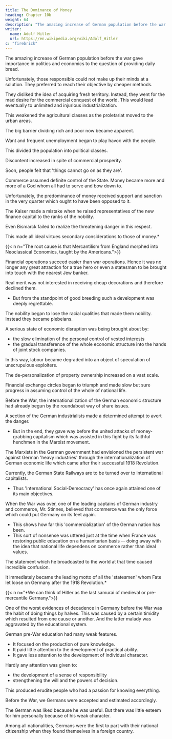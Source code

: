 ```yaml
---
title: The Dominance of Money
heading: Chapter 10b
weight: 64
description: "The amazing increase of German population before the war gave importance in politics and economics to the question of providing daily bread"
writer:
  name: Adolf Hitler
  url: https://en.wikipedia.org/wiki/Adolf_Hitler
c: "firebrick"
---
```




The amazing increase of German population before the war gave importance in politics and economics to the question of providing daily bread.

  <!-- into a more and more prominent position in all spheres of  thought and action.  -->

Unfortunately, those responsible could not make up their minds at a solution. They preferred to reach their objective by cheaper methods.

They disliked the idea of acquiring fresh territory. Instead, they went for the mad desire for the commercial conquest of the world. This would lead eventually to unlimited and injurious industrialization. 

This weakened the agricultural classes as the proletariat moved to the urban areas.

<!-- , until finally the equilibrium was completely upset.  -->

The big barrier dividing rich and poor now became apparent. 

<!-- Luxury and poverty lived so close to each other that the consequences were bound to be deplorable.  -->

Want and frequent unemployment began to play havoc with the people.

 <!-- and left discontent and embitterment behind them.  -->

This divided the population into political classes.

Discontent increased in spite of commercial prosperity. 

Soon, people felt that 'things cannot go on as they are'.

<!-- , although no one seemed able to visualize what was really going to happen. -->

<!-- These were typical and visible signs of the depths which the prevailing discontent had reached. Far worse than these, however, were other consequences which became apparent as a result of the industrialization of the nation.
In proportion to the extent that -->

Commerce assumed definite control of the State. Money became more and more of a God whom all had to serve and bow down to. 

<!-- Heavenly Gods became more and more old-fashioned and were laid away in the corners to make
room for the worship of mammon.  -->

<!-- Thus began a period of utter degeneration which became specially pernicious because it set in at a time when the nation was more than ever in need of an exalted idea, for a critical hour was threatening. Germany
should have been prepared to protect with the sword her efforts to win her own daily
bread in a peaceful way. -->

Unfortunately, the predominance of money received support and sanction in the very
quarter which ought to have been opposed to it. 

The Kaiser made a mistake when he raised representatives of the new finance capital to the ranks of the nobility.

Even Bismarck failed to realize the threatening danger in this respect. 

This made all ideal virtues secondary considerations to those of money.*

{{< n n="The root cause is that Mercantilism from England morphed into Neoclassical Economics, taught by the Americans.">}}


<!-- , for it was clear that having once taken this road, the nobility of the sword would very soon rank second to that of finance. -->

Financial operations succeed easier than war operations. Hence it was no longer any great attraction for a true hero or even a statesman to be brought into touch with the nearest Jew banker.

Real merit was not interested in receiving cheap decorations and therefore declined them. 
- But from the standpoint of good breeding such a development was deeply regrettable.

The nobility began to lose the racial qualities that made them nobility. Instead they became plebeians. 

A serious state of economic disruption was being brought about by:
- the slow elimination of the personal control of vested interests
- the gradual transference of the whole economic structure into the hands of joint stock companies.

In this way, labour became degraded into an object of speculation of unscrupulous exploiters.

The de-personalization of property ownership increased on a vast scale. 

Financial exchange circles began to triumph and made slow but sure progress in assuming control of the whole of national life.

Before the War, the internationalization of the German economic structure had already begun by the roundabout way of share issues. 

A section of the German industrialists made a determined attempt to avert the danger.
- But in the end, they gave way before the united attacks of money-grabbing capitalism which was assisted in this fight by its faithful henchmen in the Marxist movement.

The Marxists in the German government had envisioned the persistent war against German 'heavy industries' through the internationalization of German economic life which came after their successful 1918 Revolution. 

<!-- This, however, could only be brought to a successful conclusion by the victory which Marxism was able to gain in the Revolution.  -->

Currently, the German State Railways are to be turned over to international capitalists. 
- Thus 'International Social-Democracy' has once again attained one of its main objectives.



When the War was over, one of the leading captains of German industry and commerce, Mr. Stinnes, believed that  commerce was the only force which could put Germany on its feet again.
- This shows how far this 'commercialization' of the German nation has been.
- This sort of nonsense was uttered just at the time when France was restoring public education on a humanitarian basis -- doing away with the idea that national life dependens on commerce rather than ideal values. 

The statement which he broadcasted to the world at that time caused incredible confusion. 

It immediately became the leading motto of all the 'statesmen' whom Fate let loose on Germany after the 1918 Revolution.*

{{< n n="*We can think of Hitler as the last samurai of medieval or pre-mercantile Germany.">}}


One of the worst evidences of decadence in Germany before the War was the habit of doing things by halves. This was caused  by a certain timidity which resulted from one cause or another. And the latter malady was aggravated by the educational system. 

<!-- This was one of the consequences of the insecurity that was felt all round. And it is to be attributed also  -->

German pre-War education had many weak features. 
- It focused on the production of pure knowledge. 
- It paid little attention to the development of practical ability. 
- It gave less attention to the development of individual character. 

Hardly any attention was given to:
- the development of a sense of responsibility
- strengthening the will and the powers of decision. 

This produced erudite people who had a passion for knowing everything. 

Before the War, we Germans were accepted and estimated accordingly. 

The German was liked because he was useful. But there was little esteem for him personally because of his weak character. 

Among all nationalities, Germans were the first to part with their national citizenship when they found themselves in a foreign country.

<!-- There is a world of meaning in the saying that was then prevalent: -->


<!-- , come what may, he never grovels before its representative. 

A man who is serious about the maintenance and welfare of an institution will not allow himself to be discouraged when the representatives of that institution show certain faults and failings. And he certainly will not run around to tell the world about it, as certain false democratic 'friends' of the monarchy have done; but he will approach His Majesty, the bearer of the Crown himself, to warn him of the seriousness of a situation and persuade the monarch to act. 

Furthermore, he will not take up the standpoint that it must be left to His Majesty to act as the latter thinks fit, even though the course which he would take must plainly lead to disaster. 


But the man I am thinking of will deem it his duty to protect the monarchy against the monarch  himself, no matter what personal risk he may run in doing so. 

If the worth of the monarchical institution be dependent on the person of the monarch himself, then it would be the worst institution imaginable; for only in rare cases are kings found to be models of wisdom and understanding, and integrity of character, though we might like to think otherwise. But this fact is unpalatable to the professional knaves and lackeys.

Yet all upright men, and they are the backbone of the nation, repudiate the nonsensical fiction that all monarchs are wise, etc. 

For such men history is history and truth is truth, even where monarchs are concerned. But if a nation should have the good luck to possess a great king or a great man it ought to consider itself as specially favoured above all the other nations, and these may be thankful if an adverse fortune has not allotted the worst to them. -->

